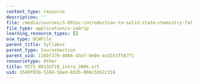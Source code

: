 ```yaml
---
content_type: resource
description: ''
file: /media/courses/3-091sc-introduction-to-solid-state-chemistry-fall-2010/d549f01b51845bed83d5006c5b62c316_MIT3_091SCF10_intro_300k.vtt
file_type: application/x-subrip
learning_resource_types: []
ocw_type: OCWFile
parent_title: Syllabus
parent_type: CourseSection
parent_uid: 116bf279-d466-43e7-0e0e-4cd163f567f1
resourcetype: Other
title: MIT3_091SCF10_intro_300k.srt
uid: d549f01b-5184-5bed-83d5-006c5b62c316
---
```

